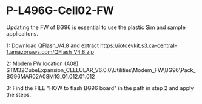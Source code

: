 # P-L496G-Cell02-FW

Updating the FW of BG96 is essential to use the plastic Sim and sample applicaitons. 

1: Download QFlash_V4.8 and extract
   https://iotdevkit.s3.ca-central-1.amazonaws.com/QFlash_V4.8.zip
   
2: Modem FW location (A08)
   STM32CubeExpansion_CELLULAR_V6.0.0\Utilities\Modem_FW\BG96\Pack_BG96MAR02A08M1G_01.012.01.012
   
3: Find the FILE "HOW to flash BG96 board" in the path in step 2 and apply the steps.

   
   
